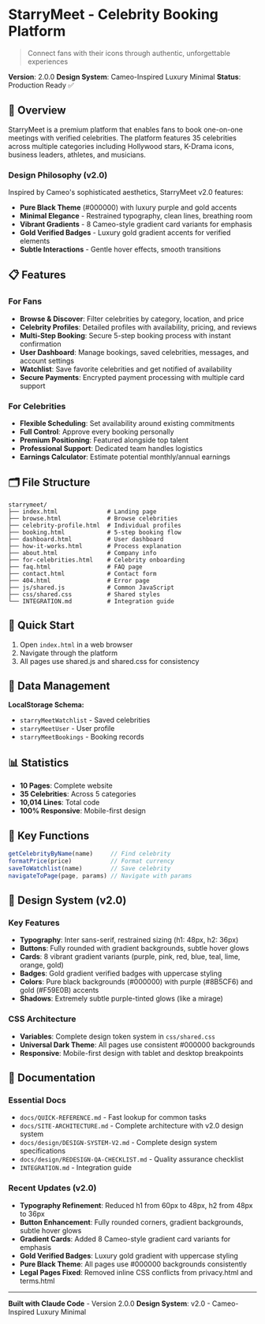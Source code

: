 # StarryMeet - Celebrity Booking Platform

> Connect fans with their icons through authentic, unforgettable experiences

**Version**: 2.0.0
**Design System**: Cameo-Inspired Luxury Minimal
**Status**: Production Ready ✅

## 🌟 Overview

StarryMeet is a premium platform that enables fans to book one-on-one meetings with verified celebrities. The platform features 35 celebrities across multiple categories including Hollywood stars, K-Drama icons, business leaders, athletes, and musicians.

### Design Philosophy (v2.0)
Inspired by Cameo's sophisticated aesthetics, StarryMeet v2.0 features:
- **Pure Black Theme** (#000000) with luxury purple and gold accents
- **Minimal Elegance** - Restrained typography, clean lines, breathing room
- **Vibrant Gradients** - 8 Cameo-style gradient card variants for emphasis
- **Gold Verified Badges** - Luxury gold gradient accents for verified elements
- **Subtle Interactions** - Gentle hover effects, smooth transitions

## 📋 Features

### For Fans
- **Browse & Discover**: Filter celebrities by category, location, and price
- **Celebrity Profiles**: Detailed profiles with availability, pricing, and reviews
- **Multi-Step Booking**: Secure 5-step booking process with instant confirmation
- **User Dashboard**: Manage bookings, saved celebrities, messages, and account settings
- **Watchlist**: Save favorite celebrities and get notified of availability
- **Secure Payments**: Encrypted payment processing with multiple card support

### For Celebrities
- **Flexible Scheduling**: Set availability around existing commitments
- **Full Control**: Approve every booking personally
- **Premium Positioning**: Featured alongside top talent
- **Professional Support**: Dedicated team handles logistics
- **Earnings Calculator**: Estimate potential monthly/annual earnings

## 🗂️ File Structure

```
starrymeet/
├── index.html              # Landing page
├── browse.html             # Browse celebrities
├── celebrity-profile.html  # Individual profiles
├── booking.html            # 5-step booking flow
├── dashboard.html          # User dashboard
├── how-it-works.html       # Process explanation
├── about.html              # Company info
├── for-celebrities.html    # Celebrity onboarding
├── faq.html                # FAQ page
├── contact.html            # Contact form
├── 404.html                # Error page
├── js/shared.js            # Common JavaScript
├── css/shared.css          # Shared styles
└── INTEGRATION.md          # Integration guide
```

## 🚀 Quick Start

1. Open `index.html` in a web browser
2. Navigate through the platform
3. All pages use shared.js and shared.css for consistency

## 💾 Data Management

**LocalStorage Schema:**
- `starryMeetWatchlist` - Saved celebrities
- `starryMeetUser` - User profile
- `starryMeetBookings` - Booking records

## 📊 Statistics

- **10 Pages**: Complete website
- **35 Celebrities**: Across 5 categories
- **10,014 Lines**: Total code
- **100% Responsive**: Mobile-first design

## 📝 Key Functions

```javascript
getCelebrityByName(name)     // Find celebrity
formatPrice(price)           // Format currency
saveToWatchlist(name)        // Save celebrity
navigateToPage(page, params) // Navigate with params
```

## 🎨 Design System (v2.0)

### Key Features
- **Typography**: Inter sans-serif, restrained sizing (h1: 48px, h2: 36px)
- **Buttons**: Fully rounded with gradient backgrounds, subtle hover glows
- **Cards**: 8 vibrant gradient variants (purple, pink, red, blue, teal, lime, orange, gold)
- **Badges**: Gold gradient verified badges with uppercase styling
- **Colors**: Pure black backgrounds (#000000) with purple (#8B5CF6) and gold (#F59E0B) accents
- **Shadows**: Extremely subtle purple-tinted glows (like a mirage)

### CSS Architecture
- **Variables**: Complete design token system in `css/shared.css`
- **Universal Dark Theme**: All pages use consistent #000000 backgrounds
- **Responsive**: Mobile-first design with tablet and desktop breakpoints

## 📄 Documentation

### Essential Docs
- `docs/QUICK-REFERENCE.md` - Fast lookup for common tasks
- `docs/SITE-ARCHITECTURE.md` - Complete architecture with v2.0 design system
- `docs/design/DESIGN-SYSTEM-V2.md` - Complete design system specifications
- `docs/design/REDESIGN-QA-CHECKLIST.md` - Quality assurance checklist
- `INTEGRATION.md` - Integration guide

### Recent Updates (v2.0)
- **Typography Refinement**: Reduced h1 from 60px to 48px, h2 from 48px to 36px
- **Button Enhancement**: Fully rounded corners, gradient backgrounds, subtle hover glows
- **Gradient Cards**: Added 8 Cameo-style gradient card variants for emphasis
- **Gold Verified Badges**: Luxury gold gradient with uppercase styling
- **Pure Black Theme**: All pages use #000000 backgrounds consistently
- **Legal Pages Fixed**: Removed inline CSS conflicts from privacy.html and terms.html

---

**Built with Claude Code** - Version 2.0.0
**Design System**: v2.0 - Cameo-Inspired Luxury Minimal
